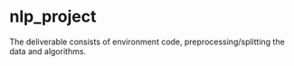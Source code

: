 # nlp_project

The deliverable consists of environment code, preprocessing/splitting the data and algorithms. 
